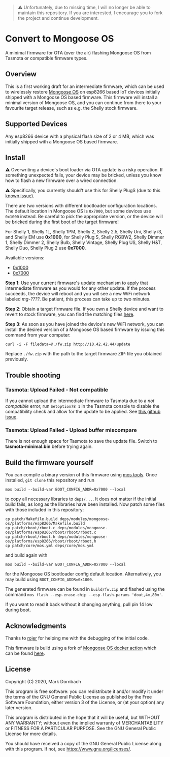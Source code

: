 > ⚠ Unfortunately, due to missing time, I will no longer be able to maintain this repository. If you are interested, I encourage you to fork the project and continue development.

# Convert to Mongoose OS

A minimal firmware for OTA (over the air) flashing Mongoose OS from Tasmota
or compatible firmware types.

## Overview

This is a first working draft for an intermediate firmware, which can be used to
wirelessly restore [Mongoose OS](https://mongoose-os.com/docs/mongoose-os/quickstart/setup.md)
on esp8266 based IoT devices initially shipped with a Mongoose OS based
firmware. This firmware will install a minimal version of Mongoose OS, and you
can continue from there to your favourite target release, such as e.g. the
Shelly stock firmware.

## Supported Devices

Any esp8266 device with a physical flash size of 2 or 4 MB, which was initially
shipped with a Mongoose OS based firmware.

## Install

⚠ Overwriting a device's boot loader via OTA update is a risky operation. If
something unexpected fails, your device may be bricked, unless you know how to
flash a new firmware over a wired connection.

⚠ Specifically, you currently should't use this for Shelly PlugS (due to this [known issue](https://github.com/yaourdt/tasmota-to-mgos/issues/3)).

There are two versions with different bootloader configuration locations. The
default location in Mongoose OS is `0x7000`, but some devices use `0x1000`
instead. Be careful to pick the appropriate version, or the device will be
bricked during the first boot of the target firmware!

For Shelly 1, Shelly 1L, Shelly 1PM, Shelly 2, Shelly 2.5, Shelly Uni,
Shelly i3, and Shelly EM use __0x1000__, for Shelly Plug S, Shelly RGBW2,
Shelly Dimmer 1, Shelly Dimmer 2, Shelly Bulb, Shelly Vintage, Shelly Plug US,
Shelly H&T, Shelly Duo, Shelly Plug 2 use __0x7000__.

Available versions:
 * [0x1000](https://dl.dasker.eu/firmware/mgos512k-0x1000.bin)
 * [0x7000](https://dl.dasker.eu/firmware/mgos512k-0x7000.bin)

**Step 1**: Use your current firmware's update mechanism to apply that intermediate firmware 
as you would for any other update. If the process succeeds, the device will reboot 
and you will see a new WiFi network labeled _mg-????_. Be patient, this process can take up to two
minutes.

**Step 2**: Obtain a target firmware file. If you own a
Shelly device and want to revert to stock firmware, you can find the matching
files [here](https://api.shelly.cloud/files/firmware).

**Step 3**: As soon as you have joined the device's new WiFi network, you can install the desired
version of a Mongoose OS based firmware by issuing this command from your computer:

```
curl -i -F filedata=@./fw.zip http://10.42.42.44/update
```

Replace `./fw.zip` with the path to the target firmware ZIP-file you obtained previously. 

## Trouble shooting

### Tasmota: Upload Failed - Not compatible
If you cannot upload the intermediate firmware to Tasmota due to a _not
compatible_ error, run `Setoption78 1` in the Tasmota console to disable
the compatibility check and allow for the update to be applied. See
[this github issue](https://github.com/esphome/issues/issues/955).

### Tasmota: Upload Failed - Upload buffer miscompare
There is not enough space for Tasmota to save the update file. Switch to
**tasmota-minimal.bin** before trying again.

## Build the firmware yourself

You can compile a binary version of this firmware using [mos tools](https://mongoose-os.com/docs/mongoose-os/quickstart/setup.md#1-download-and-install-mos-tool). Once installed, `git clone` this repository and
run

```
mos build --build-var BOOT_CONFIG_ADDR=0x7000 --local
```

to copy all necessary libraries to `deps/...`. It does not matter if the initial
build fails, as long as the libraries have been installed. Now patch some files
with those included in this repository:

```
cp patch/Makefile.build deps/modules/mongoose-os/platforms/esp8266/Makefile.build
cp patch/rboot/rboot.c deps/modules/mongoose-os/platforms/esp8266/rboot/rboot/rboot.c
cp patch/rboot/rboot.h deps/modules/mongoose-os/platforms/esp8266/rboot/rboot/rboot.h
cp patch/core/mos.yml deps/core/mos.yml
```

and build again with

```
mos build --build-var BOOT_CONFIG_ADDR=0x7000 --local
```

for the Mongoose OS bootloader config default location. Alternatively, you may
build using `BOOT_CONFIG_ADDR=0x1000`.

The generated firmware can be found in `build/fw.zip` and flashed using the
command `mos flash --esp-erase-chip --esp-flash-params 'dout,4m,80m'`.

If you want to read it back without it changing anything, pull pin 14 low during
boot.

## Acknowledgments
Thanks to [rojer](https://github.com/rojer) for helping me with the debugging of
the initial code.

This firmware is build using a fork of [Mongoose OS docker action](https://github.com/dea82/mongoose-os-action)
which can be found [here](https://github.com/yaourdt/mongoose-os-action).

## License
Copyright (C) 2020, Mark Dornbach

This program is free software: you can redistribute it and/or modify
it under the terms of the GNU General Public License as published by
the Free Software Foundation, either version 3 of the License, or
(at your option) any later version.

This program is distributed in the hope that it will be useful,
but WITHOUT ANY WARRANTY; without even the implied warranty of
MERCHANTABILITY or FITNESS FOR A PARTICULAR PURPOSE.  See the
GNU General Public License for more details.

You should have received a copy of the GNU General Public License
along with this program. If not, see https://www.gnu.org/licenses/.
